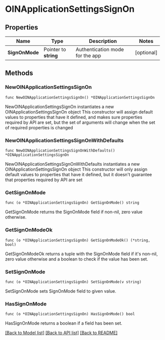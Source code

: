 # OINApplicationSettingsSignOn

## Properties

Name | Type | Description | Notes
------------ | ------------- | ------------- | -------------
**SignOnMode** | Pointer to **string** | Authentication mode for the app | [optional] 

## Methods

### NewOINApplicationSettingsSignOn

`func NewOINApplicationSettingsSignOn() *OINApplicationSettingsSignOn`

NewOINApplicationSettingsSignOn instantiates a new OINApplicationSettingsSignOn object
This constructor will assign default values to properties that have it defined,
and makes sure properties required by API are set, but the set of arguments
will change when the set of required properties is changed

### NewOINApplicationSettingsSignOnWithDefaults

`func NewOINApplicationSettingsSignOnWithDefaults() *OINApplicationSettingsSignOn`

NewOINApplicationSettingsSignOnWithDefaults instantiates a new OINApplicationSettingsSignOn object
This constructor will only assign default values to properties that have it defined,
but it doesn't guarantee that properties required by API are set

### GetSignOnMode

`func (o *OINApplicationSettingsSignOn) GetSignOnMode() string`

GetSignOnMode returns the SignOnMode field if non-nil, zero value otherwise.

### GetSignOnModeOk

`func (o *OINApplicationSettingsSignOn) GetSignOnModeOk() (*string, bool)`

GetSignOnModeOk returns a tuple with the SignOnMode field if it's non-nil, zero value otherwise
and a boolean to check if the value has been set.

### SetSignOnMode

`func (o *OINApplicationSettingsSignOn) SetSignOnMode(v string)`

SetSignOnMode sets SignOnMode field to given value.

### HasSignOnMode

`func (o *OINApplicationSettingsSignOn) HasSignOnMode() bool`

HasSignOnMode returns a boolean if a field has been set.


[[Back to Model list]](../README.md#documentation-for-models) [[Back to API list]](../README.md#documentation-for-api-endpoints) [[Back to README]](../README.md)


